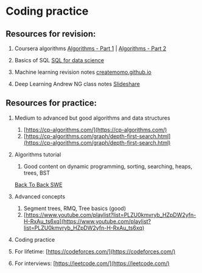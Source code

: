 # Coding practice

## Resources for revision:

1. Coursera algorithms [Algorithms - Part 1](https://www.coursera.org/learn/algorithms-part1) | [Algorithms - Part 2](https://www.coursera.org/learn/algorithms-part2)

2. Basics of SQL [SQL for data science](https://www.coursera.org/learn/sql-for-data-science)

3. Machine learning revision notes [createmomo.github.io](https://createmomo.github.io/2018/01/23/Super-Machine-Learning-Revision-Notes/)

4. Deep Learning Andrew NG class notes [Slideshare](https://www.slideshare.net/TessFerrandez/notes-from-coursera-deep-learning-courses-by-andrew-ng)

## Resources for practice:

1. Medium to advanced but good algorithms and data structures
    1. [https://cp-algorithms.com/](https://cp-algorithms.com/)
    2. [https://cp-algorithms.com/graph/depth-first-search.html](https://cp-algorithms.com/graph/depth-first-search.html)
2. Algorithms tutorial
    1. Good content on dynamic programming, sorting, searching, heaps, trees, BST

    [Back To Back SWE](https://www.youtube.com/c/BackToBackSWE/playlists)

3. Advanced concepts
    1. Segment trees, RMQ, Tree basics (good)
    2. [https://www.youtube.com/playlist?list=PLZU0kmvryb_HZpDW2yfn-H-RxAu_ts6xq](https://www.youtube.com/playlist?list=PLZU0kmvryb_HZpDW2yfn-H-RxAu_ts6xq)

 4. Coding practice

1. For lifetime: [https://codeforces.com/](https://codeforces.com/)
2. For interviews: [https://leetcode.com/](https://leetcode.com/)